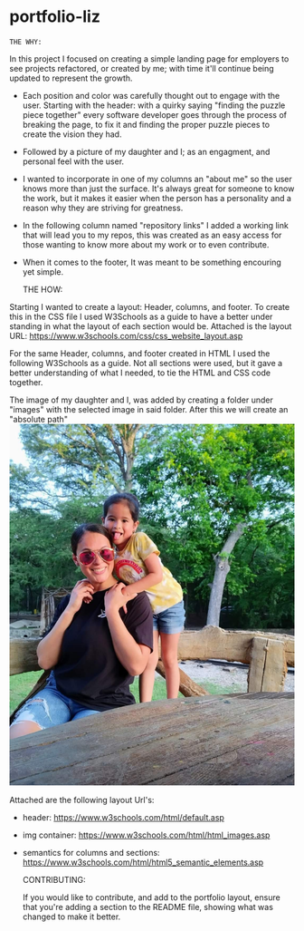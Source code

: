 # portfolio-liz
    
    THE WHY:
In this project I focused on creating a simple landing page for employers to see projects refactored, or created by me; with time it'll continue being updated to represent the growth.

* Each position and color was carefully thought out to engage with the user. Starting with the header: with a quirky saying "finding the puzzle piece together" every software developer goes through the process of breaking the page, to fix it and finding the proper puzzle pieces to create the vision they had. 
* Followed by a picture of my daughter and I; as an engagment, and personal feel with the user. 
* I wanted to incorporate in one of my columns an "about me" so the user knows more than just the surface. It's always great for someone to know the work, but it makes it easier when the person has a personality and a reason why they are striving for greatness. 
* In the following column named "repository links" I added a working link that will lead you to my repos, this was created as an easy access for those wanting to know more about my work or to even contribute. 
* When it comes to the footer, It was meant to be something encouring yet simple. 

    THE HOW:
  
Starting I wanted to create a layout: Header, columns, and footer. To create this in the CSS file I used W3Schools as a guide to have a better under standing in what the layout of each section would be. 
Attached is the layout URL:
     https://www.w3schools.com/css/css_website_layout.asp 

For the same Header, columns, and footer created in HTML I used the following W3Schools as a guide. Not all sections were used, but it gave a better understanding of what I needed, to tie the HTML and CSS code together.

The image of my daughter and I, was added by creating a folder under "images" with the selected image in said folder. After this we will create an "absolute path"  <img src= "/images/lnk.png">

Attached are the following layout Url's:
* header:
     https://www.w3schools.com/html/default.asp
* img container: 
    https://www.w3schools.com/html/html_images.asp
* semantics for columns and sections:
     https://www.w3schools.com/html/html5_semantic_elements.asp
  
    CONTRIBUTING:
  
  If you would like to contribute, and add to the portfolio layout, ensure that you're adding a section to the README file, showing what was changed to make it better. 
